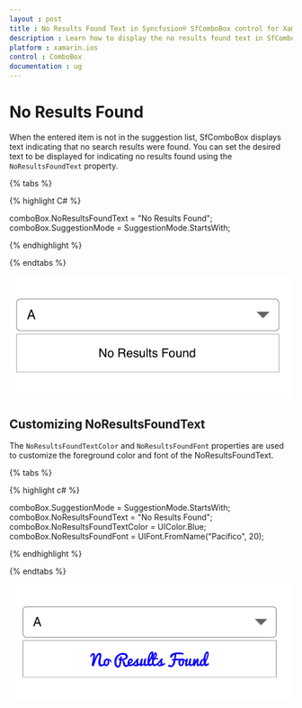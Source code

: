 ```yaml
---
layout : post
title : No Results Found Text in Syncfusion® SfComboBox control for Xamarin.iOS
description : Learn how to display the no results found text in SfComboBox
platform : xamarin.ios
control : ComboBox
documentation : ug
---
```


# No Results Found

When the entered item is not in the suggestion list, SfComboBox displays text indicating that no search results were found. You can set the desired text to be displayed for indicating no results found using the `NoResultsFoundText` property.

{% tabs %}

{% highlight C# %}

comboBox.NoResultsFoundText = "No Results Found";
comboBox.SuggestionMode = SuggestionMode.StartsWith;

{% endhighlight %}

{% endtabs %}

![NoResultsFound](images/NoResultsFound.png)

## Customizing NoResultsFoundText

The `NoResultsFoundTextColor` and `NoResultsFoundFont` properties are used to customize the foreground color and font of the NoResultsFoundText.

{% tabs %}

{% highlight c# %}

comboBox.SuggestionMode = SuggestionMode.StartsWith;
comboBox.NoResultsFoundText = "No Results Found";
comboBox.NoResultsFoundTextColor = UIColor.Blue;
comboBox.NoResultsFoundFont = UIFont.FromName("Pacifico", 20);

{% endhighlight %}

{% endtabs %}

![NoResultsFound_Customization](images/NoResultsFound_Customization.png)
